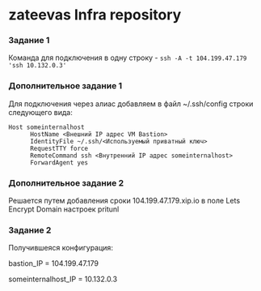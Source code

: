 # zateevas Infra repository

### Задание 1

Команда для подключения в одну строку - `ssh -A -t 104.199.47.179 'ssh 10.132.0.3'`

### Дополнительное задание 1
Для подключения через алиас добавляем в файл ~/.ssh/config строки следующего вида:

```
Host someinternalhost
      HostName <Внешний IP адрес VM Bastion>
      IdentityFile ~/.ssh/<Используемый приватный ключ>
      RequestTTY force
      RemoteCommand ssh <Внутренний IP адрес someinternalhost>
      ForwardAgent yes
```
### Дополнительное задание 2
Решается путем добавления сроки 104.199.47.179.xip.io в поле Lets Encrypt Domain настроек pritunl

### Задание 2
Получившеяся конфигурация:

bastion_IP = 104.199.47.179

someinternalhost_IP = 10.132.0.3

